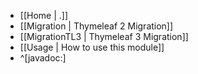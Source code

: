 - [[Home | .]]
- [[Migration | Thymeleaf 2 Migration]]
- [[MigrationTL3 | Thymeleaf 3 Migration]]
- [[Usage | How to use this module]]
- ^[javadoc:]